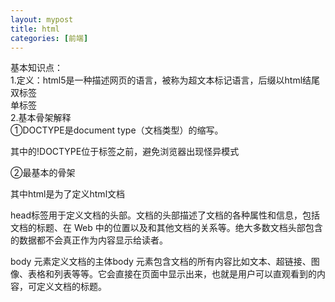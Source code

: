 ```yaml
---
layout: mypost
title: html
categories: [前端]
---
```

基本知识点：<br />
1.定义：html5是一种描述网页的语言，被称为超文本标记语言，后缀以html结尾<br />
双标签<html> </html> <br />
单标签<img><br />
2.基本骨架解释<br />
①DOCTYPE是document type（文档类型）的缩写。<br />
<!DOCTYPE html> 其中的!DOCTYPE位于标签<html>之前，避免浏览器出现怪异模式<br />
②最基本的骨架<html><head><body></body></head></html> <br />

其中html是为了定义html文档 <br />

head标签用于定义文档的头部。文档的头部描述了文档的各种属性和信息，包括文档的标题、在 Web 中的位置以及和其他文档的关系等。绝大多数文档头部包含的数据都不会真正作为内容显示给读者。 <br />

body 元素定义文档的主体body 元素包含文档的所有内容比如文本、超链接、图像、表格和列表等等。它会直接在页面中显示出来，也就是用户可以直观看到的内容，可定义文档的标题。<br />

<title>标签是 <head>标签中唯一必须要求包含的东西，就是说写head一定要写title<tite> 的增加有利于SEO优化它显示在浏览器窗口的标题栏或状态栏上,SEO是搜索引擎优化的英文缩写。通过对网站内容调整，满足搜索引擎的排名需求<br />

meta标签用来描述一个HTML网页文档的属性，关键词等，例如:charset="uf-8"是说当前使用的是 utf-8 编码格在开发中我们经常会看到 utf-8，或是 gbk ，这些都是编码格式,通常使用 utf-8 。<br />

在vscode中直接创建一个html为后缀的文件，直接英文! + enter回车键即可生成创建网页的主题部分<br />

'<h1>一级标题</h1>' '<h6>六级标题</h6>' 自动生成六级标签h$*6<br />
可以在标签中添加属性：align="left"/corner/right" eg: '<h1 align="corner">'一级标题</h1>




